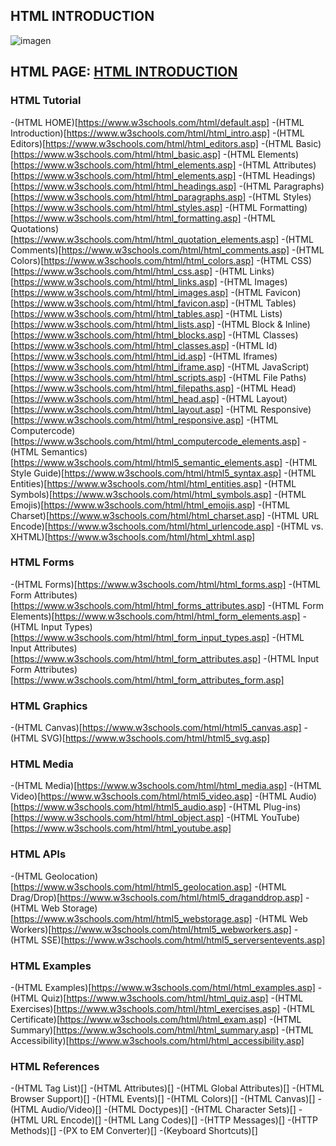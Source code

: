 ## **HTML INTRODUCTION**
![imagen](https://desarrolloweb.com/storage/tag_images/actual/n20BWPxy4WXVZyC94Cvn2pPus1LSIo2drcqniEkJ.png)

## HTML PAGE: [HTML INTRODUCTION](https://www.w3schools.com/html/default.asp)

### **HTML Tutorial**
-(HTML HOME)[https://www.w3schools.com/html/default.asp]
-(HTML Introduction)[https://www.w3schools.com/html/html_intro.asp]
-(HTML Editors)[https://www.w3schools.com/html/html_editors.asp]
-(HTML Basic)[https://www.w3schools.com/html/html_basic.asp]
-(HTML Elements)[https://www.w3schools.com/html/html_elements.asp]
-(HTML Attributes)[https://www.w3schools.com/html/html_elements.asp]
-(HTML Headings)[https://www.w3schools.com/html/html_headings.asp]
-(HTML Paragraphs)[https://www.w3schools.com/html/html_paragraphs.asp]
-(HTML Styles)[https://www.w3schools.com/html/html_styles.asp]
-(HTML Formatting)[https://www.w3schools.com/html/html_formatting.asp]
-(HTML Quotations)[https://www.w3schools.com/html/html_quotation_elements.asp]
-(HTML Comments)[https://www.w3schools.com/html/html_comments.asp]
-(HTML Colors)[https://www.w3schools.com/html/html_colors.asp]
-(HTML CSS)[https://www.w3schools.com/html/html_css.asp]
-(HTML Links)[https://www.w3schools.com/html/html_links.asp]
-(HTML Images)[https://www.w3schools.com/html/html_images.asp]
-(HTML Favicon)[https://www.w3schools.com/html/html_favicon.asp]
-(HTML Tables)[https://www.w3schools.com/html/html_tables.asp]
-(HTML Lists)[https://www.w3schools.com/html/html_lists.asp]
-(HTML Block & Inline)[https://www.w3schools.com/html/html_blocks.asp]
-(HTML Classes)[https://www.w3schools.com/html/html_classes.asp]
-(HTML Id)[https://www.w3schools.com/html/html_id.asp]
-(HTML Iframes)[https://www.w3schools.com/html/html_iframe.asp]
-(HTML JavaScript)[https://www.w3schools.com/html/html_scripts.asp]
-(HTML File Paths)[https://www.w3schools.com/html/html_filepaths.asp]
-(HTML Head)[https://www.w3schools.com/html/html_head.asp]
-(HTML Layout)[https://www.w3schools.com/html/html_layout.asp]
-(HTML Responsive)[https://www.w3schools.com/html/html_responsive.asp]
-(HTML Computercode)[https://www.w3schools.com/html/html_computercode_elements.asp]
-(HTML Semantics)[https://www.w3schools.com/html/html5_semantic_elements.asp]
-(HTML Style Guide)[https://www.w3schools.com/html/html5_syntax.asp]
-(HTML Entities)[https://www.w3schools.com/html/html_entities.asp]
-(HTML Symbols)[https://www.w3schools.com/html/html_symbols.asp]
-(HTML Emojis)[https://www.w3schools.com/html/html_emojis.asp]
-(HTML Charset)[https://www.w3schools.com/html/html_charset.asp]
-(HTML URL Encode)[https://www.w3schools.com/html/html_urlencode.asp]
-(HTML vs. XHTML)[https://www.w3schools.com/html/html_xhtml.asp]

### **HTML Forms**
-(HTML Forms)[https://www.w3schools.com/html/html_forms.asp]
-(HTML Form Attributes)[https://www.w3schools.com/html/html_forms_attributes.asp]
-(HTML Form Elements)[https://www.w3schools.com/html/html_form_elements.asp]
-(HTML Input Types)[https://www.w3schools.com/html/html_form_input_types.asp]
-(HTML Input Attributes)[https://www.w3schools.com/html/html_form_attributes.asp]
-(HTML Input Form Attributes)[https://www.w3schools.com/html/html_form_attributes_form.asp]

### **HTML Graphics**
-(HTML Canvas)[https://www.w3schools.com/html/html5_canvas.asp]
-(HTML SVG)[https://www.w3schools.com/html/html5_svg.asp]

### **HTML Media**
-(HTML Media)[https://www.w3schools.com/html/html_media.asp]
-(HTML Video)[https://www.w3schools.com/html/html5_video.asp]
-(HTML Audio)[https://www.w3schools.com/html/html5_audio.asp]
-(HTML Plug-ins)[https://www.w3schools.com/html/html_object.asp]
-(HTML YouTube)[https://www.w3schools.com/html/html_youtube.asp]

### **HTML APIs**
-(HTML Geolocation)[https://www.w3schools.com/html/html5_geolocation.asp]
-(HTML Drag/Drop)[https://www.w3schools.com/html/html5_draganddrop.asp]
-(HTML Web Storage)[https://www.w3schools.com/html/html5_webstorage.asp]
-(HTML Web Workers)[https://www.w3schools.com/html/html5_webworkers.asp]
-(HTML SSE)[https://www.w3schools.com/html/html5_serversentevents.asp]

### **HTML Examples**
-(HTML Examples)[https://www.w3schools.com/html/html_examples.asp]
-(HTML Quiz)[https://www.w3schools.com/html/html_quiz.asp]
-(HTML Exercises)[https://www.w3schools.com/html/html_exercises.asp]
-(HTML Certificate)[https://www.w3schools.com/html/html_exam.asp]
-(HTML Summary)[https://www.w3schools.com/html/html_summary.asp]
-(HTML Accessibility)[https://www.w3schools.com/html/html_accessibility.asp]

### **HTML References**
-(HTML Tag List)[]
-(HTML Attributes)[]
-(HTML Global Attributes)[]
-(HTML Browser Support)[]
-(HTML Events)[]
-(HTML Colors)[]
-(HTML Canvas)[]
-(HTML Audio/Video)[]
-(HTML Doctypes)[]
-(HTML Character Sets)[]
-(HTML URL Encode)[]
-(HTML Lang Codes)[]
-(HTTP Messages)[]
-(HTTP Methods)[]
-(PX to EM Converter)[]
-(Keyboard Shortcuts)[]